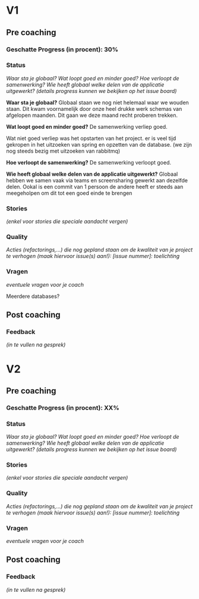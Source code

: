 # V1

## Pre coaching

### Geschatte Progress (in procent): 30%

### Status

_Waar sta je globaal? Wat loopt goed en minder goed? Hoe verloopt de samenwerking? Wie heeft globaal welke delen van de applicatie uitgewerkt? (details progress kunnen we bekijken op het issue board)_

**Waar sta je globaal?**
Globaal staan we nog niet helemaal waar we wouden staan. 
Dit kwam voornamelijk door onze heel drukke werk schemas van afgelopen maanden.
Dit gaan we deze maand recht proberen trekken.

**Wat loopt goed en minder goed?**
De samenwerking verliep goed. 

Wat niet goed verliep was het opstarten van het project. 
er is veel tijd gekropen in het uitzoeken van spring en opzetten van de database. (we zijn nog steeds bezig met uitzoeken van rabbitmq)

**Hoe verloopt de samenwerking?**
De samenwerking verloopt goed.


**Wie heeft globaal welke delen van de applicatie uitgewerkt?**
Globaal hebben we samen vaak via teams en screensharing gewerkt aan dezelfde delen.
Ookal is een commit van 1 persoon de andere heeft er steeds aan meegeholpen om dit tot een goed einde te brengen

### Stories

_(enkel voor stories die speciale aandacht vergen)_

### Quality

_Acties (refactorings,...) die nog gepland staan om de kwaliteit van je project te verhogen (maak hiervoor issue(s) aan!): [issue nummer]: toelichting_

### Vragen

_eventuele vragen voor je coach_

Meerdere databases?

## Post coaching

### Feedback

_(in te vullen na gesprek)_

# V2

## Pre coaching

### Geschatte Progress (in procent): XX%

### Status

_Waar sta je globaal? Wat loopt goed en minder goed? Hoe verloopt de samenwerking? Wie heeft globaal welke delen van de applicatie uitgewerkt? (details progress kunnen we bekijken op het issue board)_

### Stories

_(enkel voor stories die speciale aandacht vergen)_

### Quality

_Acties (refactorings,...) die nog gepland staan om de kwaliteit van je project te verhogen (maak hiervoor issue(s) aan!): [issue nummer]: toelichting_

### Vragen

_eventuele vragen voor je coach_

## Post coaching

### Feedback

_(in te vullen na gesprek)_